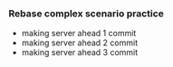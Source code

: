 ### Rebase complex scenario practice
- making server ahead 1 commit
- making server ahead 2 commit
- making server ahead 3 commit
